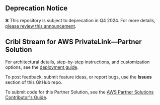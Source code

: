 
## Deprecation Notice

:x: This repository is subject to deprecation in Q4 2024. For more details, [please review this announcement](https://github.com/aws-ia/.announcements/issues/1). 

## Cribl Stream for AWS PrivateLink—Partner Solution

For architectural details, step-by-step instructions, and customization options, see the [deployment guide](https://fwd.aws/9Jq7J?).

To post feedback, submit feature ideas, or report bugs, use the **Issues** section of this GitHub repo.

To submit code for this Partner Solution, see the [AWS Partner Solutions Contributor's Guide](https://fwd.aws/NwqYA?). 
